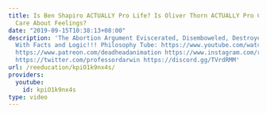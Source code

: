 ```yaml
---
title: Is Ben Shapiro ACTUALLY Pro Life? Is Oliver Thorn ACTUALLY Pro Choice? Do Facts
  Care About Feelings?
date: "2019-09-15T10:38:13+08:00"
description: 'The Abortion Argument Eviscerated, Disemboweled, Destroyed, and Maimed
  With Facts and Logic!!! Philosophy Tube: https://www.youtube.com/watch?v=c2PAajlHbnU
  https://www.patreon.com/deadheadanimation https://www.instagram.com/re_education.official/?hl=en
  https://twitter.com/professordarwin https://discord.gg/TVrdRMM'
url: /reeducation/kpiO1k9nx4s/
providers:
  youtube:
    id: kpiO1k9nx4s
type: video
---
```

